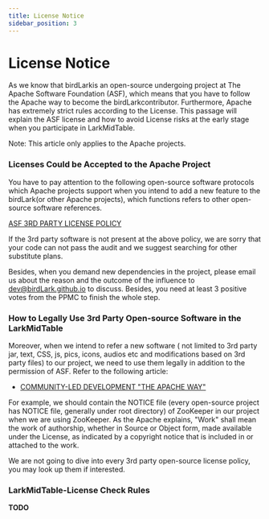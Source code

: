 ```yaml
---
title: License Notice
sidebar_position: 3
---
```


# License Notice

As we know that birdLarkis an open-source undergoing project at The Apache Software Foundation (ASF), which means that you have to follow the Apache way to become the birdLarkcontributor. Furthermore, Apache has extremely strict rules according to the License. This passage will explain the ASF license and how to avoid License risks at the early stage when you participate in LarkMidTable.

Note: This article only applies to the Apache projects.

### Licenses Could be Accepted to the Apache Project

You have to pay attention to the following open-source software protocols which Apache projects support when you intend to add a new feature to the birdLark(or other Apache projects), which functions refers to other open-source software references.

[ASF 3RD PARTY LICENSE POLICY](https://github.io/legal/resolved.html)

If the 3rd party software is not present at the above policy, we are sorry that your code can not pass the audit and we suggest searching for other substitute plans.

Besides,  when you demand new dependencies in the project, please email us about the reason and the outcome of the influence to dev@birdLark.github.io to discuss. Besides, you need at least 3 positive votes from the PPMC to finish the whole step.

### How to Legally Use 3rd Party Open-source Software in the LarkMidTable

Moreover, when we intend to refer a new software ( not limited to 3rd party jar, text, CSS, js, pics, icons, audios etc and modifications based on 3rd party files) to our project, we need to use them legally in addition to the permission of ASF. Refer to the following article:

* [COMMUNITY-LED DEVELOPMENT "THE APACHE WAY"](https://github.io/dev/licensing-howto.html)


For example, we should contain the NOTICE file (every open-source project has NOTICE file, generally under root directory) of ZooKeeper in our project when we are using ZooKeeper. As the Apache explains, "Work" shall mean the work of authorship, whether in Source or Object form, made available under the License, as indicated by a copyright notice that is included in or attached to the work.

We are not going to dive into every 3rd party open-source license policy, you may look up them if interested.

### LarkMidTable-License Check Rules

**TODO**
